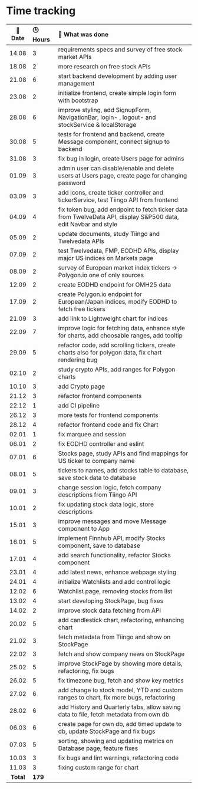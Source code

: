 # Time tracking

| :calendar: Date  | :clock3: Hours | :memo: What was done |
| :-----: | :--- | :----- |
| 14.08 | 3    | requirements specs and survey of free stock market APIs |
| 18.08 | 2    | more research on free stock APIs |
| 21.08 | 6    | start backend development by adding user management |
| 23.08 | 2    | initialize frontend, create simple login form with bootstrap |
| 28.08 | 6    | improve styling, add SignupForm, NavigationBar, login- , logout- and stockService & localStorage|
| 30.08 | 5    | tests for frontend and backend, create Message component, connect signup to backend |
| 31.08 | 3    | fix bug in login, create Users page for admins |
| 01.09 | 3    | admin user can disable/enable and delete users at Users page, create page for changing password |
| 03.09 | 3    | add icons, create ticker controller and tickerService, test Tiingo API from frontend |
| 04.09 | 4    | fix token bug, add endpoint to fetch ticker data from TwelveData API, display S&P500 data, edit Navbar and style |
| 05.09 | 2    | update documents, study Tiingo and Twelvedata APIs |
| 07.09 | 2    | test Twelvedata, FMP, EODHD APIs, display major US indices on Markets page |
| 08.09 | 2    | survey of European market index tickers -> Polygon.io one of only sources |
| 12.09 | 2    | create EODHD endpoint for OMH25 data |
| 17.09 | 2    | create Polygon.io endpoint for European/Japan indices, modify EODHD to fetch free tickers |
| 21.09 | 3    | add link to Lightweight chart for indices |
| 22.09 | 7    | improve logic for fetching data, enhance style for charts, add choosable ranges, add tooltip |
| 29.09 | 5    | refactor code, add scrolling tickers, create charts also for polygon data, fix chart rendering bug |
| 02.10 | 2    | study crypto APIs, add ranges for Polygon charts |
| 10.10 | 3    | add Crypto page |
| 21.12 | 3    | refactor frontend components |
| 22.12 | 1    | add CI pipeline |
| 26.12 | 3    | more tests for frontend components |
| 28.12 | 4    | refactor frontend code and fix Chart |
| 02.01 | 1    | fix marquee and session |
| 06.01 | 2    | fix EODHD controller and eslint |
| 07.01 | 6    | Stocks page, study APIs and find mappings for US ticker to company name |
| 08.01 | 5    | tickers to names, add stocks table to database, save stock data to database |
| 09.01 | 3    | change session logic, fetch company descriptions from Tiingo API |
| 10.01 | 2    | fix updating stock data logic, store descriptions |
| 15.01 | 3    | improve messages and move Message component to App |
| 16.01 | 5    | implement Finnhub API, modify Stocks component, save to database |
| 17.01 | 4    | add search functionality, refactor Stocks component |
| 23.01 | 4    | add latest news, enhance webpage styling |
| 24.01 | 4    | initialize Watchlists and add control logic |
| 12.02 | 6    | Watchlist page, removing stocks from list |
| 13.02 | 4    | start developing StockPage, bug fixes |
| 14.02 | 2    | improve stock data fetching from API |
| 20.02 | 5    | add candlestick chart, refactoring, enhancing chart |
| 21.02 | 3    | fetch metadata from Tiingo and show on StockPage |
| 22.02 | 3    | fetch and show company news on StockPage |
| 25.02 | 5    | improve StockPage by showing more details, refactoring, fix bugs |
| 26.02 | 5    | fix timezone bug, fetch and show key metrics |
| 27.02 | 6    | add change to stock model, YTD and custom ranges to chart, fix more bugs, refactoring |
| 28.02 | 6    | add History and Quarterly tabs, allow saving data to file, fetch metadata from own db |
| 06.03 | 6    | create page for own db, add timed update to db, update StockPage and fix bugs |
| 07.03 | 5    | sorting, showing and updating metrics on Database page, feature fixes |
| 10.03 | 3    | fix bugs and lint warnings, refactoring code |
| 11.03 | 3    | fixing custom range for chart |
| **Total** | **179** | |
